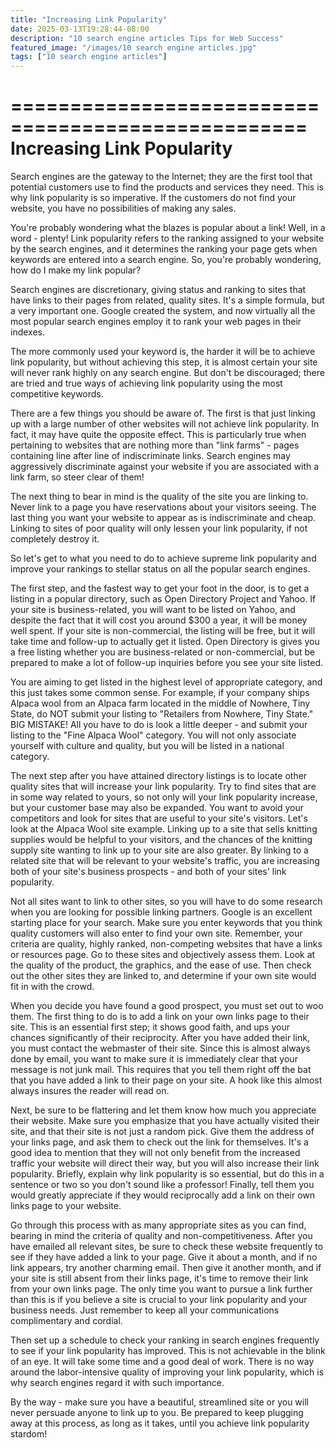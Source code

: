```yaml
---
title: "Increasing Link Popularity"
date: 2025-03-13T19:28:44-08:00
description: "10 search engine articles Tips for Web Success"
featured_image: "/images/10 search engine articles.jpg"
tags: ["10 search engine articles"]
---
```


===================================================
Increasing Link Popularity
===================================================

Search engines are the gateway to the Internet; they are
the first tool that potential customers use to find the
products and services they need. This is why link
popularity is so imperative. If the customers do not find
your website, you have no possibilities of making any
sales.

You're probably wondering what the blazes is popular about
a link! Well, in a word - plenty! Link popularity refers to
the ranking assigned to your website by the search engines,
and it determines the ranking your page gets when keywords
are entered into a search engine. So, you're probably
wondering, how do I make my link popular?

Search engines are discretionary, giving status and ranking
to sites that have links to their pages from related,
quality sites. It's a simple formula, but a very important
one. Google created the system, and now virtually all the
most popular search engines employ it to rank your web
pages in their indexes.

The more commonly used your keyword is, the harder it will
be to achieve link popularity, but without achieving this
step, it is almost certain your site will never rank highly
on any search engine. But don't be discouraged; there are
tried and true ways of achieving link popularity using the
most competitive keywords.

There are a few things you should be aware of. The first is
that just linking up with a large number of other websites
will not achieve link popularity. In fact, it may have
quite the opposite effect. This is particularly true when
pertaining to websites that are nothing more than "link
farms" - pages containing line after line of indiscriminate
links. Search engines may aggressively discriminate against
your website if you are associated with a link farm, so
steer clear of them!

The next thing to bear in mind is the quality of the site
you are linking to. Never link to a page you have
reservations about your visitors seeing. The last thing you
want your website to appear as is indiscriminate and cheap.
Linking to sites of poor quality will only lessen your link
popularity, if not completely destroy it.

So let's get to what you need to do to achieve supreme link
popularity and improve your rankings to stellar status on
all the popular search engines.

The first step, and the fastest way to get your foot in the
door, is to get a listing in a popular directory, such as
Open Directory Project and Yahoo. If your site is
business-related, you will want to be listed on Yahoo, and
despite the fact that it will cost you around $300 a year,
it will be money well spent. If your site is
non-commercial, the listing will be free, but it will take
time and follow-up to actually get it listed. Open
Directory is gives you a free listing whether you are
business-related or non-commercial, but be prepared to make
a lot of follow-up inquiries before you see your site
listed.

You are aiming to get listed in the highest level of
appropriate category, and this just takes some common
sense. For example, if your company ships Alpaca wool from
an Alpaca farm located in the middle of Nowhere, Tiny
State, do NOT submit your listing to "Retailers from
Nowhere, Tiny State." BIG MISTAKE! All you have to do is
look a little deeper - and submit your listing to the "Fine
Alpaca Wool" category. You will not only associate yourself
with culture and quality, but you will be listed in a
national category.

The next step after you have attained directory listings is
to locate other quality sites that will increase your link
popularity. Try to find sites that are in some way related
to yours, so not only will your link popularity increase,
but your customer base may also be expanded. You want to
avoid your competitors and look for sites that are useful
to your site's visitors. Let's look at the Alpaca Wool site
example. Linking up to a site that sells knitting supplies
would be helpful to your visitors, and the chances of the
knitting supply site wanting to link up to your site are
also greater. By linking to a related site that will be
relevant to your website's traffic, you are increasing both
of your site's business prospects - and both of your sites'
link popularity.

Not all sites want to link to other sites, so you will have
to do some research when you are looking for possible
linking partners. Google is an excellent starting place for
your search. Make sure you enter keywords that you think
quality customers will also enter to find your own site.
Remember, your criteria are quality, highly ranked,
non-competing websites that have a links or resources page.
Go to these sites and objectively assess them. Look at the
quality of the product, the graphics, and the ease of use.
Then check out the other sites they are linked to, and
determine if your own site would fit in with the crowd.

When you decide you have found a good prospect, you must
set out to woo them. The first thing to do is to add a link
on your own links page to their site. This is an essential
first step; it shows good faith, and ups your chances
significantly of their reciprocity. After you have added
their link, you must contact the webmaster of their site.
Since this is almost always done by email, you want to make
sure it is immediately clear that your message is not junk
mail. This requires that you tell them right off the bat
that you have added a link to their page on your site. A
hook like this almost always insures the reader will read
on.

Next, be sure to be flattering and let them know how much
you appreciate their website. Make sure you emphasize that
you have actually visited their site, and that their site
is not just a random pick. Give them the address of your
links page, and ask them to check out the link for
themselves. It's a good idea to mention that they will not
only benefit from the increased traffic your website will
direct their way, but you will also increase their link
popularity. Briefly, explain why link popularity is so
essential, but do this in a sentence or two so you don't
sound like a professor! Finally, tell them you would
greatly appreciate if they would reciprocally add a link on
their own links page to your website.

Go through this process with as many appropriate sites as
you can find, bearing in mind the criteria of quality and
non-competitiveness. After you have emailed all relevant
sites, be sure to check these website frequently to see if
they have added a link to your page. Give it about a month,
and if no link appears, try another charming email. Then
give it another month, and if your site is still absent
from their links page, it's time to remove their link from
your own links page. The only time you want to pursue a
link further than this is if you believe a site is crucial
to your link popularity and your business needs. Just
remember to keep all your communications complimentary and
cordial.

Then set up a schedule to check your ranking in search
engines frequently to see if your link popularity has
improved. This is not achievable in the blink of an eye. It
will take some time and a good deal of work. There is no
way around the labor-intensive quality of improving your
link popularity, which is why search engines regard it with
such importance.

By the way - make sure you have a beautiful, streamlined
site or you will never persuade anyone to link up to you.
Be prepared to keep plugging away at this process, as long
as it takes, until you achieve link popularity stardom!
